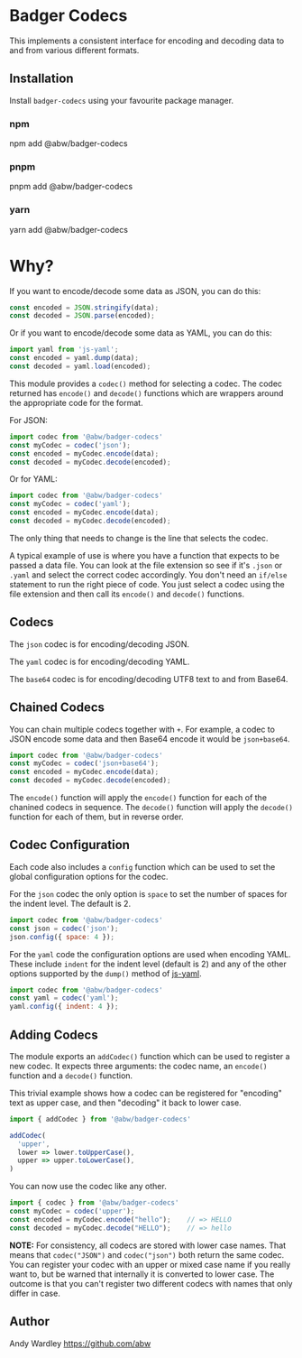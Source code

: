 # Badger Codecs

This implements a consistent interface for encoding and decoding data to and
from various different formats.

## Installation

Install `badger-codecs` using your favourite package manager.

### npm

npm add @abw/badger-codecs

### pnpm

pnpm add @abw/badger-codecs

### yarn

yarn add @abw/badger-codecs

# Why?

If you want to encode/decode some data as JSON, you can do this:

```js
const encoded = JSON.stringify(data);
const decoded = JSON.parse(encoded);
```

Or if you want to encode/decode some data as YAML, you can do this:

```js
import yaml from 'js-yaml';
const encoded = yaml.dump(data);
const decoded = yaml.load(encoded);
```

This module provides a `codec()` method for selecting a codec.  The codec
returned has `encode()` and `decode()` functions which are wrappers around
the appropriate code for the format.

For JSON:

```js
import codec from '@abw/badger-codecs'
const myCodec = codec('json');
const encoded = myCodec.encode(data);
const decoded = myCodec.decode(encoded);
```

Or for YAML:

```js
import codec from '@abw/badger-codecs'
const myCodec = codec('yaml');
const encoded = myCodec.encode(data);
const decoded = myCodec.decode(encoded);
```

The only thing that needs to change is the line that selects the codec.

A typical example of use is where you have a function that expects to be
passed a data file.  You can look at the file extension so see if it's
`.json` or `.yaml` and select the correct codec accordingly.  You don't need
an `if/else` statement to run the right piece of code.  You just select a
codec using the file extension and then call its `encode()` and `decode()`
functions.

## Codecs

The `json` codec is for encoding/decoding JSON.

The `yaml` codec is for encoding/decoding YAML.

The `base64` codec is for encoding/decoding UTF8 text to and from Base64.

## Chained Codecs

You can chain multiple codecs together with `+`.  For example, a codec to
JSON encode some data and then Base64 encode it would be `json+base64`.

```js
import codec from '@abw/badger-codecs'
const myCodec = codec('json+base64');
const encoded = myCodec.encode(data);
const decoded = myCodec.decode(encoded);
```

The `encode()` function will apply the `encode()` function for each of the
chanined codecs in sequence.  The `decode()` function will apply the
`decode()` function for each of them, but in reverse order.

## Codec Configuration

Each code also includes a `config` function which can be used to set the
global configuration options for the codec.

For the `json` codec the only option is `space` to set the number of spaces
for the indent level.  The default is 2.

```js
import codec from '@abw/badger-codecs'
const json = codec('json');
json.config({ space: 4 });
```

For the `yaml` code the configuration options are used when encoding YAML.
These include `indent` for the indent level (default is 2) and any of the
other options supported by the `dump()` method of
[js-yaml](https://www.npmjs.com/package/js-yaml).

```js
import codec from '@abw/badger-codecs'
const yaml = codec('yaml');
yaml.config({ indent: 4 });
```

## Adding Codecs

The module exports an `addCodec()` function which can be used to register
a new codec.  It expects three arguments: the codec name, an `encode()`
function and a `decode()` function.

This trivial example shows how a codec can be registered for "encoding" text
as upper case, and then "decoding" it back to lower case.

```js
import { addCodec } from '@abw/badger-codecs'

addCodec(
  'upper',
  lower => lower.toUpperCase(),
  upper => upper.toLowerCase(),
)
```

You can now use the codec like any other.

```js
import { codec } from '@abw/badger-codecs'
const myCodec = codec('upper');
const encoded = myCodec.encode("hello");    // => HELLO
const decoded = myCodec.decode("HELLO");    // => hello
```

**NOTE:** For consistency, all codecs are stored with lower case names.
That means that `codec("JSON")` and `codec("json")` both return the same
codec.  You can register your codec with an upper or mixed case name if you
really want to, but be warned that internally it is converted to lower case.
The outcome is that you can't register two different codecs with names that
only differ in case.

## Author

Andy Wardley https://github.com/abw